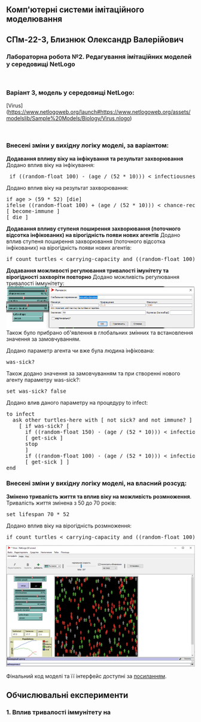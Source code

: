 ## Комп'ютерні системи імітаційного моделювання
## СПм-22-3, **Близнюк Олександр Валерiйович**
### Лабораторна робота №**2**. Редагування імітаційних моделей у середовищі NetLogo

<br>

### Варіант 3, модель у середовищі NetLogo:
[Virus]
(https://www.netlogoweb.org/launch#https://www.netlogoweb.org/assets/modelslib/Sample%20Models/Biology/Virus.nlogo)

<br>

### Внесені зміни у вихідну логіку моделі, за варіантом:

**Додавання впливу віку на інфікування та результат захворювання**   
Додано вплив вiку на iнфiкування:
<pre>
 if ((random-float 100) - (age / (52 * 10))) < infectiousness  
</pre>
Додано вплив вiку на результат захворювання:
<pre>
if age > (59 * 52) [die]
ifelse ((random-float 100) + (age / (52 * 10))) < chance-recover   
[ become-immune ]
[ die ]
</pre>

**Додавання впливу ступеня поширення захворювання (поточного відсотка інфікованих) на вірогідність появи нових агентів**
Додано вплив ступеня поширення захворювання (поточного відсотка інфікованих) на вірогідність появи нових агентів:
<pre>
if count turtles < carrying-capacity and ((random-float 100) - (%infected / 10)) < chance-reproduce
</pre>

**Додавання можливостi регулювання тривалості імунітету та вірогідності захворіти повторно** 
Додано можливiсть регулювання тривалостi iммунiтету:
![Повзунок для регулювання тривалостi iммунiтету](fig1.png)
Також було прибрано об'явлення в глобальних змiнних та встановлення значення за замовчуванням.

Додано параметр агента чи вже була людина iнфiкована:
<pre>
was-sick?
</pre>
Також додано значення за замовчуванням та при створеннi нового агенту параметру was-sick?:
<pre>
set was-sick? false
</pre>
Додано влив даного параметру на процедуру to infect:
<pre>
to infect 
  ask other turtles-here with [ not sick? and not immune? ]
    [ if was-sick? [ 
      if ((random-float 150) - (age / (52 * 10))) < infectiousness  
      [ get-sick ]
      stop
      ]
      if ((random-float 100) - (age / (52 * 10))) < infectiousness  
      [ get-sick ] ]
end
</pre>

### Внесені зміни у вихідну логіку моделі, на власний розсуд:

**Змiнено тривалiсть життя та вплив вiку на можливiсть розмноження**.
Тривалiсть життя змiнена з 50 до 70 рокiв:
<pre>
set lifespan 70 * 52
</pre>

Додано вплив вiку на вiрогiднiсть розмноження:
<pre>
if count turtles < carrying-capacity and ((random-float 100) - (%infected / 10)) < chance-reproduce and age > (52 * 17) and age < (52 * 50) 
</pre>

![Скріншот моделі в процесі симуляції](example-model.png)

Фінальний код моделі та її інтерфейс доступні за [посиланням](example-model.nlogo).
<br>

## Обчислювальні експерименти

### 1. Вплив тривалостi iммунiтету на
